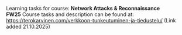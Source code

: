Learning tasks for course: **Network Attacks & Reconnaissance**   
**FW25**
Course tasks and description can be found at: <https://terokarvinen.com/verkkoon-tunkeutuminen-ja-tiedustelu/> (Link added 21.10.2025)
